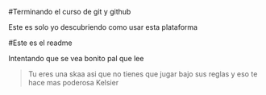 #Terminando el curso de git y github

Este es solo yo descubriendo como usar esta plataforma

#Este es el readme

Intentando que se vea bonito pal que lee

> Tu eres una skaa asi que no tienes que jugar bajo sus reglas y eso te hace mas poderosa
Kelsier